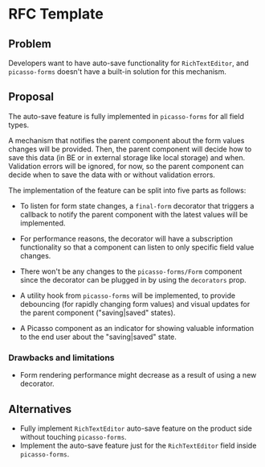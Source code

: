 # RFC Template

## Problem

Developers want to have auto-save functionality for `RichTextEditor`, and `picasso-forms` doesn't have a built-in solution for this mechanism.

## Proposal

The auto-save feature is fully implemented in `picasso-forms` for all field types.

A mechanism that notifies the parent component about the form values changes will be provided. Then, the parent component will decide how to save this data (in BE or in external storage like local storage) and when. Validation errors will be ignored, for now, so the parent component can decide when to save the data with or without validation errors.

The implementation of the feature can be split into five parts as follows:

- To listen for form state changes, a `final-form` decorator that triggers a callback to notify the parent component with the latest values will be implemented.

- For performance reasons, the decorator will have a subscription functionality so that a component can listen to only specific field value changes.

- There won't be any changes to the `picasso-forms/Form` component since the decorator can be plugged in by using the `decorators` prop.

- A utility hook from `picasso-forms` will be implemented, to provide debouncing (for rapidly changing form values) and visual updates for the parent component ("saving|saved" states).

- A Picasso component as an indicator for showing valuable information to the end user about the "saving|saved" state.

### Drawbacks and limitations

- Form rendering performance might decrease as a result of using a new decorator.

## Alternatives

- Fully implement `RichTextEditor` auto-save feature on the product side without touching `picasso-forms`.
- Implement the auto-save feature just for the `RichTextEditor` field inside `picasso-forms`.
